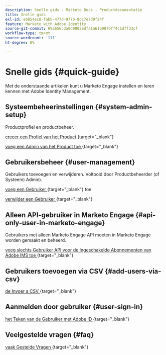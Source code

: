```yaml
---
description: Snelle gids - Marketo Docs - Productdocumentatie
title: Snelle gids
exl-id: eb854ec8-fabb-477d-977b-9dc7e7d9f24f
feature: Marketo with Adobe Identity
source-git-commit: 09a656c3a0d0002edfa1a61b987bff4c1dff33cf
workflow-type: tm+mt
source-wordcount: '111'
ht-degree: 0%

---
```


# Snelle gids {#quick-guide}

Met de onderstaande artikelen kunt u Marketo Engage instellen en leren kennen met Adobe Identity Management.

## Systeembeheerinstellingen {#system-admin-setup}

Productprofiel en productbeheer.

[ creeer een Profiel van het Product ](/help/marketo/product-docs/administration/marketo-with-adobe-identity/admin-setup.md#create-a-product-profile){target="_blank"}

[ voeg een Admin van het Product toe ](/help/marketo/product-docs/administration/marketo-with-adobe-identity/add-or-remove-a-product-admin.md#add-a-product-admin){target="_blank"}

## Gebruikersbeheer {#user-management}

Gebruikers toevoegen en verwijderen. Voltooid door Productbeheerder (of Systeem)
Admin).

[ voeg een Gebruiker ](/help/marketo/product-docs/administration/marketo-with-adobe-identity/add-or-remove-a-user.md#add-a-user){target="_blank"} toe

[ verwijder een Gebruiker ](/help/marketo/product-docs/administration/marketo-with-adobe-identity/add-or-remove-a-user.md#remove-a-user){target="_blank"}

## Alleen API-gebruiker in Marketo Engage {#api-only-user-in-marketo-engage}

Gebruikers met alleen Marketo Engage API moeten in Marketo Engage worden gemaakt en beheerd.

[ voeg slechts Gebruiker API voor de Ingeschakelde Abonnementen van Adobe IMS toe ](/help/marketo/product-docs/administration/marketo-with-adobe-identity/add-api-only-user-for-adobe-ims-enabled-subscriptions.md){target="_blank"}

## Gebruikers toevoegen via CSV {#add-users-via-csv}

[ de Invoer a CSV ](https://helpx.adobe.com/enterprise/using/bulk-upload-users.html#add-users){target="_blank"}

## Aanmelden door gebruiker {#user-sign-in}

[ het Teken van de Gebruiker met Adobe ID ](/help/marketo/product-docs/administration/marketo-with-adobe-identity/user-sign-in-with-adobe-id.md){target="_blank"}

## Veelgestelde vragen {#faq}

[ vaak Gestelde Vragen ](/help/marketo/product-docs/administration/marketo-with-adobe-identity/faq.md){target="_blank"}
